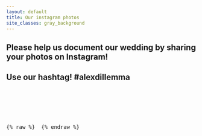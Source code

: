 ```yaml
---
layout: default
title: Our instagram photos
site_classes: gray_background
---
```



Please help us document our wedding by sharing your photos on Instagram!
-----


Use our hashtag!  #alexdillemma
------

<pre>
  <div id="instafeed"></div>
  <!--Javascript-->
  <script
    type="text/javascript"
    src="{{ site.baseurl }}/js/instafeed.min.js">
  </script>

  {% raw %}
    <script type="text/javascript">
        var feed = new Instafeed({
            get: 'tagged',
            tagName: 'alexdillemma',
            clientId: 'd5a94fab34bd49cba895b1bc1b26a854',
            resolution: 'low_resolution',
            sortBy: 'most-recent',
            template: '<a href="{{link}}"><div class="instagram_image_holder"><div style="background-image:url({{image}})" class="instagram_image" /></div></a>'
        });
        feed.run();
    </script>
  {% endraw %}
</pre>
